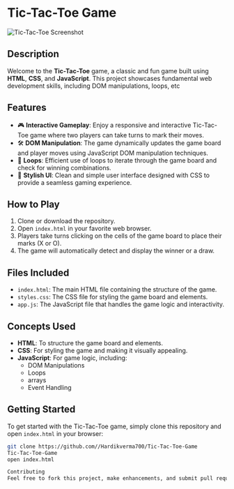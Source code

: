 # Tic-Tac-Toe Game

![Tic-Tac-Toe Screenshot]([screenshot.png](https://github.com/Hardikverma700/Tic-Tac-Toe-Game/blob/main/Screenshot%20(264).png))

## Description

Welcome to the **Tic-Tac-Toe** game, a classic and fun game built using **HTML**, **CSS**, and **JavaScript**. This project showcases fundamental web development skills, including DOM manipulations, loops, etc

## Features

- 🎮 **Interactive Gameplay**: Enjoy a responsive and interactive Tic-Tac-Toe game where two players can take turns to mark their moves.
- 🛠️ **DOM Manipulation**: The game dynamically updates the game board and player moves using JavaScript DOM manipulation techniques.
- 🔄 **Loops**: Efficient use of loops to iterate through the game board and check for winning combinations.
- 🎨 **Stylish UI**: Clean and simple user interface designed with CSS to provide a seamless gaming experience.

## How to Play

1. Clone or download the repository.
2. Open `index.html` in your favorite web browser.
3. Players take turns clicking on the cells of the game board to place their marks (X or O).
4. The game will automatically detect and display the winner or a draw.

## Files Included

- `index.html`: The main HTML file containing the structure of the game.
- `styles.css`: The CSS file for styling the game board and elements.
- `app.js`: The JavaScript file that handles the game logic and interactivity.

## Concepts Used

- **HTML**: To structure the game board and elements.
- **CSS**: For styling the game and making it visually appealing.
- **JavaScript**: For game logic, including:
  - DOM Manipulations
  - Loops
  - arrays
  - Event Handling 

## Getting Started

To get started with the Tic-Tac-Toe game, simply clone this repository and open `index.html` in your browser:

```bash
git clone https://github.com//Hardikverma700/Tic-Tac-Toe-Game
Tic-Tac-Toe-Game
open index.html

Contributing
Feel free to fork this project, make enhancements, and submit pull requests. Contributions are welcome!
